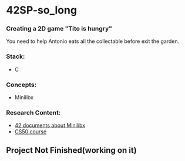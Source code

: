 # 42SP-so_long
### Creating a 2D game "Tito is hungry"

You need to help Antonio eats all the collectable before exit the garden.

### Stack: 

- C

### Concepts: 

- Minilibx

### Research Content:

- [42 documents about Minilibx](https://harm-smits.github.io/42docs/libs/minilibx)
- [CS50 course](https://learning.edx.org/course/course-v1:HarvardX+CS50+X/home)

## Project Not Finished(working on it)
